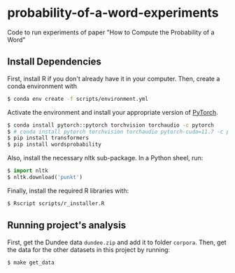# probability-of-a-word-experiments
Code to run experiments of paper "How to Compute the Probability of a Word"

## Install Dependencies

First, install R if you don't already have it in your computer. Then, create a conda environment with
```bash
$ conda env create -f scripts/environment.yml
```
Activate the environment and install your appropriate version of [PyTorch](https://pytorch.org/get-started/locally/).
```bash
$ conda install pytorch::pytorch torchvision torchaudio -c pytorch
$ # conda install pytorch torchvision torchaudio pytorch-cuda=11.7 -c pytorch -c nvidia
$ pip install transformers
$ pip install wordsprobability
```

Also, install the necessary nltk sub-package. In a Python sheel, run:
```python
$ import nltk
$ nltk.download('punkt')
```

Finally, install the required R libraries with:
```bash
$ Rscript scripts/r_installer.R
```

## Running project's analysis

First, get the Dundee data `dundee.zip` and add it to folder `corpora`.
Then, get the data for the other datasets in this project by running:
```bash
$ make get_data
```
